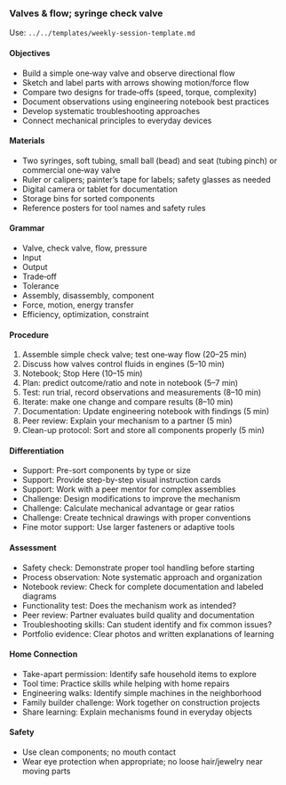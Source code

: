 ### Valves & flow; syringe check valve

Use: `../../templates/weekly-session-template.md`

#### Objectives
- Build a simple one‑way valve and observe directional flow
- Sketch and label parts with arrows showing motion/force flow
- Compare two designs for trade‑offs (speed, torque, complexity)
- Document observations using engineering notebook best practices
- Develop systematic troubleshooting approaches
- Connect mechanical principles to everyday devices
#### Materials
- Two syringes, soft tubing, small ball (bead) and seat (tubing pinch) or commercial one‑way valve
- Ruler or calipers; painter’s tape for labels; safety glasses as needed
- Digital camera or tablet for documentation
- Storage bins for sorted components
- Reference posters for tool names and safety rules
#### Grammar
- Valve, check valve, flow, pressure
- Input
- Output
- Trade‑off
- Tolerance
- Assembly, disassembly, component
- Force, motion, energy transfer
- Efficiency, optimization, constraint
#### Procedure
1) Assemble simple check valve; test one‑way flow (20–25 min)
2) Discuss how valves control fluids in engines (5–10 min)
3) Notebook; Stop Here (10–15 min)
4) Plan: predict outcome/ratio and note in notebook (5–7 min)
5) Test: run trial, record observations and measurements (8–10 min)
6) Iterate: make one change and compare results (8–10 min)
7) Documentation: Update engineering notebook with findings (5 min)
8) Peer review: Explain your mechanism to a partner (5 min)
9) Clean-up protocol: Sort and store all components properly (5 min)


#### Differentiation
- Support: Pre-sort components by type or size
- Support: Provide step-by-step visual instruction cards
- Support: Work with a peer mentor for complex assemblies
- Challenge: Design modifications to improve the mechanism
- Challenge: Calculate mechanical advantage or gear ratios
- Challenge: Create technical drawings with proper conventions
- Fine motor support: Use larger fasteners or adaptive tools
#### Assessment
- Safety check: Demonstrate proper tool handling before starting
- Process observation: Note systematic approach and organization
- Notebook review: Check for complete documentation and labeled diagrams
- Functionality test: Does the mechanism work as intended?
- Peer review: Partner evaluates build quality and documentation
- Troubleshooting skills: Can student identify and fix common issues?
- Portfolio evidence: Clear photos and written explanations of learning

#### Home Connection
- Take-apart permission: Identify safe household items to explore
- Tool time: Practice skills while helping with home repairs
- Engineering walks: Identify simple machines in the neighborhood
- Family builder challenge: Work together on construction projects
- Share learning: Explain mechanisms found in everyday objects
#### Safety
- Use clean components; no mouth contact
- Wear eye protection when appropriate; no loose hair/jewelry near moving parts

<!-- enriched: v1 -->


<!-- expanded: v3 -->